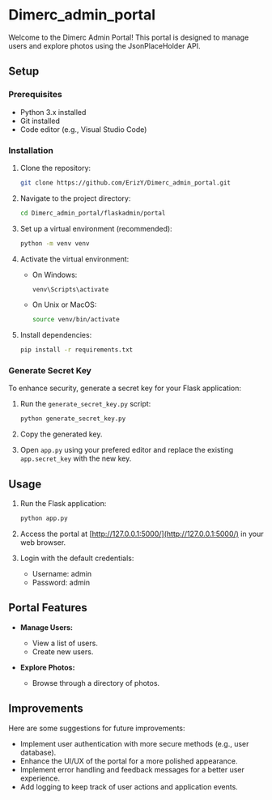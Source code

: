 # Dimerc_admin_portal

Welcome to the Dimerc Admin Portal! This portal is designed to manage users and explore photos using the JsonPlaceHolder API.

## Setup

### Prerequisites

- Python 3.x installed
- Git installed
- Code editor (e.g., Visual Studio Code)

### Installation

1. Clone the repository:

    ```bash
    git clone https://github.com/ErizY/Dimerc_admin_portal.git
    ```

2. Navigate to the project directory:

    ```bash
    cd Dimerc_admin_portal/flaskadmin/portal
    ```

3. Set up a virtual environment (recommended):

    ```bash
    python -m venv venv
    ```

4. Activate the virtual environment:

    - On Windows:

        ```bash
        venv\Scripts\activate
        ```

    - On Unix or MacOS:

        ```bash
        source venv/bin/activate
        ```

5. Install dependencies:

    ```bash
    pip install -r requirements.txt
    ```

### Generate Secret Key

To enhance security, generate a secret key for your Flask application:

1. Run the `generate_secret_key.py` script:

    ```bash
    python generate_secret_key.py
    ```

2. Copy the generated key.

3. Open `app.py` using your prefered editor and replace the existing `app.secret_key` with the new key.

## Usage

1. Run the Flask application:

    ```bash
    python app.py
    ```

2. Access the portal at [http://127.0.0.1:5000/](http://127.0.0.1:5000/) in your web browser.

3. Login with the default credentials:

    - Username: admin
    - Password: admin

## Portal Features

- **Manage Users:**
  - View a list of users.
  - Create new users.

- **Explore Photos:**
  - Browse through a directory of photos.

## Improvements

Here are some suggestions for future improvements:

- Implement user authentication with more secure methods (e.g., user database).
- Enhance the UI/UX of the portal for a more polished appearance.
- Implement error handling and feedback messages for a better user experience.
- Add logging to keep track of user actions and application events.

